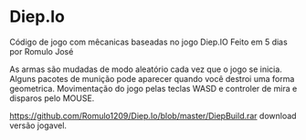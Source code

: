 # Diep.Io
Código de jogo com mêcanicas baseadas no jogo Diep.IO
Feito em 5 dias por Romulo José

As armas são mudadas de modo aleatório cada vez que o jogo se inicia.
Alguns pacotes de munição pode aparecer quando você destroi uma forma geometrica.
Movimentação do jogo pelas teclas WASD e controler de mira e disparos pelo MOUSE.

https://github.com/Romulo1209/Diep.Io/blob/master/DiepBuild.rar download versão jogavel.
